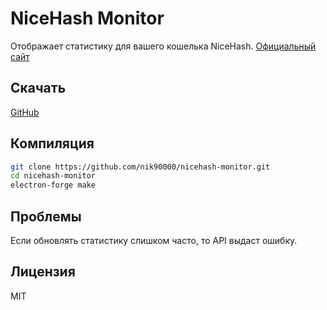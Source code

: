 # NiceHash Monitor
Отображает статистику для вашего кошелька NiceHash.
[Официальный сайт](https://megaworldnetwork.ru/nicehash-monitor)
## Скачать
[GitHub](https://github.com/nik90000/nicehash-monitor/releases)
## Компиляция

```sh
git clone https://github.com/nik90000/nicehash-monitor.git
cd nicehash-monitor
electron-forge make
```
## Проблемы
Если обновлять статистику слишком часто, то API выдаст ошибку.

## Лицензия
MIT